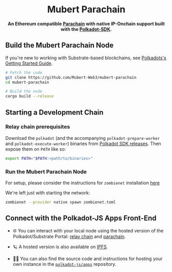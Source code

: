 <div align="center">

# Mubert Parachain

**An Ethereum compatible [Parachain](https://polkadot.com/parachains/) with native IP-Onchain support built with the [Polkadot-SDK](https://github.com/paritytech/polkadot-sdk).**

</div>

## Build the Mubert Parachain Node

If you're new to working with Substrate-based blockchains, see [Polkadots's Getting Started Guide](https://docs.polkadot.com/develop/#parachain-developers).

```bash
# Fetch the code
git clone https://github.com/Mubert-Web3/mubert-parachain
cd mubert-parachain

# Build the node
cargo build --release
```
## Starting a Development Chain

### Relay chain prerequisites

Download the `polkadot` (and the accompanying `polkadot-prepare-worker` and `polkadot-execute-worker`) binaries from
[Polkadot SDK releases](https://github.com/paritytech/polkadot-sdk/releases). Then expose them on `PATH` like so:

```sh
export PATH="$PATH:<path/to/binaries>"
```

### Run the Mubert Parachain Node

For setup, please consider the instructions for `zombienet` installation [here](https://paritytech.github.io/zombienet/install.html#installation)

We're left just with starting the network:

```sh
zombienet --provider native spawn zombienet.toml
```

## Connect with the Polkadot-JS Apps Front-End

- 🌐 You can interact with your local node using the
hosted version of the Polkadot/Substrate Portal:
[relay chain](https://polkadot.js.org/apps/#/explorer?rpc=ws://localhost:9944)
and [parachain](https://polkadot.js.org/apps/#/explorer?rpc=ws://localhost:9988).

- 🪐 A hosted version is also
available on [IPFS](https://dotapps.io/).

- 🧑‍🔧 You can also find the source code and instructions for hosting your own instance in the
[`polkadot-js/apps`](https://github.com/polkadot-js/apps) repository.
